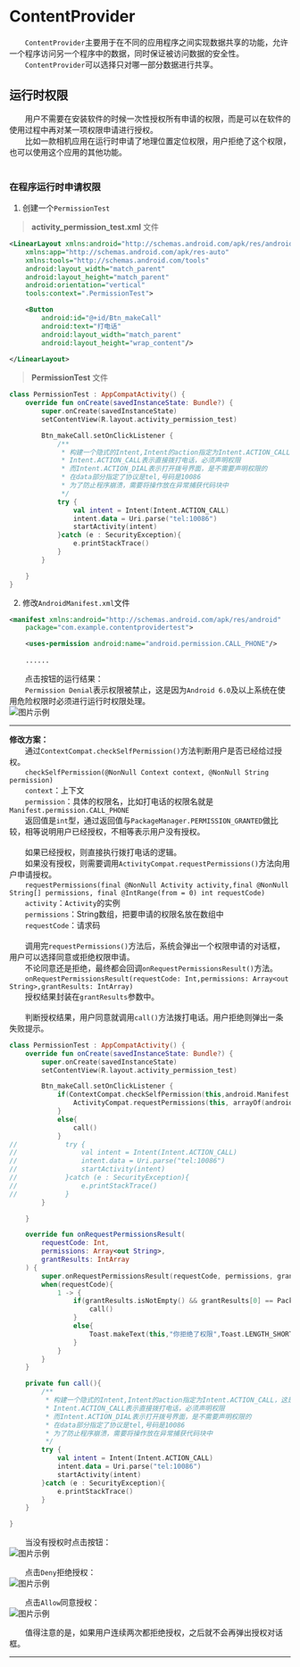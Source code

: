 # ContentProvider
&emsp;&emsp;```ContentProvider```主要用于在不同的应用程序之间实现数据共享的功能，允许一个程序访问另一个程序中的数据，同时保证被访问数据的安全性。  
&emsp;&emsp;```ContentProvider```可以选择只对哪一部分数据进行共享。

## 运行时权限
&emsp;&emsp;用户不需要在安装软件的时候一次性授权所有申请的权限，而是可以在软件的使用过程中再对某一项权限申请进行授权。  
&emsp;&emsp;比如一款相机应用在运行时申请了地理位置定位权限，用户拒绝了这个权限，也可以使用这个应用的其他功能。  
&emsp;&emsp;  
### 在程序运行时申请权限
1. 创建一个```PermissionTest```  
> **activity_permission_test.xml** 文件  
```xml
<LinearLayout xmlns:android="http://schemas.android.com/apk/res/android"
    xmlns:app="http://schemas.android.com/apk/res-auto"
    xmlns:tools="http://schemas.android.com/tools"
    android:layout_width="match_parent"
    android:layout_height="match_parent"
    android:orientation="vertical"
    tools:context=".PermissionTest">

    <Button
        android:id="@+id/Btn_makeCall"
        android:text="打电话"
        android:layout_width="match_parent"
        android:layout_height="wrap_content"/>
    
</LinearLayout>
```
> **PermissionTest** 文件  
```kotlin
class PermissionTest : AppCompatActivity() {
    override fun onCreate(savedInstanceState: Bundle?) {
        super.onCreate(savedInstanceState)
        setContentView(R.layout.activity_permission_test)

        Btn_makeCall.setOnClickListener {
            /**
             * 构建一个隐式的Intent,Intent的action指定为Intent.ACTION_CALL，这是一个内置的打电话的动作
             * Intent.ACTION_CALL表示直接拨打电话，必须声明权限
             * 而Intent.ACTION_DIAL表示打开拨号界面，是不需要声明权限的
             * 在data部分指定了协议是tel,号码是10086
             * 为了防止程序崩溃，需要将操作放在异常捕获代码块中
             */
            try {
                val intent = Intent(Intent.ACTION_CALL)
                intent.data = Uri.parse("tel:10086")
                startActivity(intent)
            }catch (e : SecurityException){
                e.printStackTrace()
            }
        }

    }
}
```

2. 修改```AndroidManifest.xml```文件  
```xml
<manifest xmlns:android="http://schemas.android.com/apk/res/android"
    package="com.example.contentprovidertest">

    <uses-permission android:name="android.permission.CALL_PHONE"/>
    
    ......
```
&emsp;&emsp;点击按钮的运行结果：  
&emsp;&emsp;```Permission Denial```表示权限被禁止，这是因为```Android 6.0```及以上系统在使用危险权限时必须进行运行时权限处理。  
![图片示例](https://github.com/gneL1/AndroidStudy/blob/master/photos/ContentProvider/permission_1.PNG)

***
**修改方案：**  
&emsp;&emsp;通过```ContextCompat.checkSelfPermission()```方法判断用户是否已经给过授权。  
&emsp;&emsp;```checkSelfPermission(@NonNull Context context, @NonNull String permission)```  
&emsp;&emsp;```context```：上下文  
&emsp;&emsp;```permission```：具体的权限名，比如打电话的权限名就是```Manifest.permission.CALL_PHONE```  
&emsp;&emsp;返回值是```int```型，通过返回值与```PackageManager.PERMISSION_GRANTED```做比较，相等说明用户已经授权，不相等表示用户没有授权。  
&emsp;&emsp;  
&emsp;&emsp;如果已经授权，则直接执行拨打电话的逻辑。  
&emsp;&emsp;如果没有授权，则需要调用```ActivityCompat.requestPermissions()```方法向用户申请授权。  
&emsp;&emsp;```requestPermissions(final @NonNull Activity activity,final @NonNull String[] permissions, final @IntRange(from = 0) int requestCode)```  
&emsp;&emsp;```activity```：```Activity```的实例  
&emsp;&emsp;```permissions```：String数组，把要申请的权限名放在数组中  
&emsp;&emsp;```requestCode```：请求码  
&emsp;&emsp;  
&emsp;&emsp;调用完```requestPermissions()```方法后，系统会弹出一个权限申请的对话框，用户可以选择同意或拒绝权限申请。  
&emsp;&emsp;不论同意还是拒绝，最终都会回调```onRequestPermissionsResult()```方法。  
&emsp;&emsp;```onRequestPermissionsResult(requestCode: Int,permissions: Array<out String>,grantResults: IntArray)```  
&emsp;&emsp;授权结果封装在```grantResults```参数中。  
&emsp;&emsp;  
&emsp;&emsp;判断授权结果，用户同意就调用```call()```方法拨打电话。用户拒绝则弹出一条失败提示。  

```kotlin
class PermissionTest : AppCompatActivity() {
    override fun onCreate(savedInstanceState: Bundle?) {
        super.onCreate(savedInstanceState)
        setContentView(R.layout.activity_permission_test)

        Btn_makeCall.setOnClickListener {
            if(ContextCompat.checkSelfPermission(this,android.Manifest.permission.CALL_PHONE) != PackageManager.PERMISSION_GRANTED){
                ActivityCompat.requestPermissions(this, arrayOf(android.Manifest.permission.CALL_PHONE),1)
            }
            else{
                call()
            }
//            try {
//                val intent = Intent(Intent.ACTION_CALL)
//                intent.data = Uri.parse("tel:10086")
//                startActivity(intent)
//            }catch (e : SecurityException){
//                e.printStackTrace()
//            }
        }

    }

    override fun onRequestPermissionsResult(
        requestCode: Int,
        permissions: Array<out String>,
        grantResults: IntArray
    ) {
        super.onRequestPermissionsResult(requestCode, permissions, grantResults)
        when(requestCode){
            1 -> {
                if(grantResults.isNotEmpty() && grantResults[0] == PackageManager.PERMISSION_GRANTED){
                    call()
                }
                else{
                    Toast.makeText(this,"你拒绝了权限",Toast.LENGTH_SHORT).show()
                }
            }
        }
    }

    private fun call(){
        /**
         * 构建一个隐式的Intent,Intent的action指定为Intent.ACTION_CALL，这是一个内置的打电话的动作
         * Intent.ACTION_CALL表示直接拨打电话，必须声明权限
         * 而Intent.ACTION_DIAL表示打开拨号界面，是不需要声明权限的
         * 在data部分指定了协议是tel,号码是10086
         * 为了防止程序崩溃，需要将操作放在异常捕获代码块中
         */
        try {
            val intent = Intent(Intent.ACTION_CALL)
            intent.data = Uri.parse("tel:10086")
            startActivity(intent)
        }catch (e : SecurityException){
            e.printStackTrace()
        }
    }

}
```
&emsp;&emsp;当没有授权时点击按钮：  
![图片示例](https://github.com/gneL1/AndroidStudy/blob/master/photos/ContentProvider/permission_2.PNG)

&emsp;&emsp;点击```Deny```拒绝授权：  
![图片示例](https://github.com/gneL1/AndroidStudy/blob/master/photos/ContentProvider/permission_3.PNG)

&emsp;&emsp;点击```Allow```同意授权：  
![图片示例](https://github.com/gneL1/AndroidStudy/blob/master/photos/ContentProvider/permission_4.PNG)

&emsp;&emsp;值得注意的是，如果用户连续两次都拒绝授权，之后就不会再弹出授权对话框。  

***

